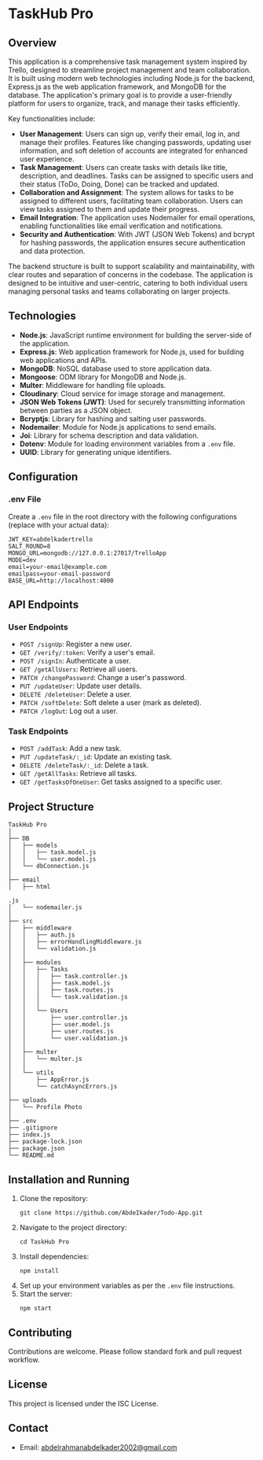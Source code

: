 # TaskHub Pro

## Overview

This application is a comprehensive task management system inspired by Trello, designed to streamline project management and team collaboration. It is built using modern web technologies including Node.js for the backend, Express.js as the web application framework, and MongoDB for the database. The application's primary goal is to provide a user-friendly platform for users to organize, track, and manage their tasks efficiently.

Key functionalities include:
- **User Management**: Users can sign up, verify their email, log in, and manage their profiles. Features like changing passwords, updating user information, and soft deletion of accounts are integrated for enhanced user experience.
- **Task Management**: Users can create tasks with details like title, description, and deadlines. Tasks can be assigned to specific users and their status (ToDo, Doing, Done) can be tracked and updated.
- **Collaboration and Assignment**: The system allows for tasks to be assigned to different users, facilitating team collaboration. Users can view tasks assigned to them and update their progress.
- **Email Integration**: The application uses Nodemailer for email operations, enabling functionalities like email verification and notifications.
- **Security and Authentication**: With JWT (JSON Web Tokens) and bcrypt for hashing passwords, the application ensures secure authentication and data protection.

The backend structure is built to support scalability and maintainability, with clear routes and separation of concerns in the codebase. The application is designed to be intuitive and user-centric, catering to both individual users managing personal tasks and teams collaborating on larger projects.

## Technologies

- **Node.js**: JavaScript runtime environment for building the server-side of the application.
- **Express.js**: Web application framework for Node.js, used for building web applications and APIs.
- **MongoDB**: NoSQL database used to store application data.
- **Mongoose**: ODM library for MongoDB and Node.js.
- **Multer**: Middleware for handling file uploads.
- **Cloudinary**: Cloud service for image storage and management.
- **JSON Web Tokens (JWT)**: Used for securely transmitting information between parties as a JSON object.
- **Bcryptjs**: Library for hashing and salting user passwords.
- **Nodemailer**: Module for Node.js applications to send emails.
- **Joi**: Library for schema description and data validation.
- **Dotenv**: Module for loading environment variables from a `.env` file.
- **UUID**: Library for generating unique identifiers.

## Configuration

### .env File
Create a `.env` file in the root directory with the following configurations (replace with your actual data):

```
JWT_KEY=abdelkadertrello
SALT_ROUND=8
MONGO_URL=mongodb://127.0.0.1:27017/TrelloApp
MODE=dev
email=your-email@example.com
emailpass=your-email-password
BASE_URL=http://localhost:4000
```

## API Endpoints

### User Endpoints
- `POST /signUp`: Register a new user.
- `GET /verify/:token`: Verify a user's email.
- `POST /signIn`: Authenticate a user.
- `GET /getAllUsers`: Retrieve all users.
- `PATCH /changePassword`: Change a user's password.
- `PUT /updateUser`: Update user details.
- `DELETE /deleteUser`: Delete a user.
- `PATCH /softDelete`: Soft delete a user (mark as deleted).
- `PATCH /logOut`: Log out a user.

### Task Endpoints
- `POST /addTask`: Add a new task.
- `PUT /updateTask/:_id`: Update an existing task.
- `DELETE /deleteTask/:_id`: Delete a task.
- `GET /getAllTasks`: Retrieve all tasks.
- `GET /getTasksOfOneUser`: Get tasks assigned to a specific user.

## Project Structure

```plaintext
TaskHub Pro
│
├── DB
│   ├── models
│   │   ├── task.model.js
│   │   └── user.model.js
│   └── dbConnection.js
│
├── email
│   ├── html

.js
│   └── nodemailer.js
│
├── src
│   ├── middleware
│   │   ├── auth.js
│   │   ├── errorHandlingMiddleware.js
│   │   └── validation.js
│   │
│   ├── modules
│   │   ├── Tasks
│   │   │   ├── task.controller.js
│   │   │   ├── task.model.js
│   │   │   ├── task.routes.js
│   │   │   └── task.validation.js
│   │   │
│   │   └── Users
│   │       ├── user.controller.js
│   │       ├── user.model.js
│   │       ├── user.routes.js
│   │       └── user.validation.js
│   │
│   ├── multer
│   │   └── multer.js
│   │
│   └── utils
│       ├── AppError.js
│       └── catchAsyncErrors.js
│
├── uploads
│   └── Profile Photo
│
├── .env
├── .gitignore
├── index.js
├── package-lock.json
├── package.json
└── README.md
```

## Installation and Running

1. Clone the repository:
   ```
   git clone https://github.com/AbdeIkader/Todo-App.git
   ```
2. Navigate to the project directory:
   ```
   cd TaskHub Pro
   ```
3. Install dependencies:
   ```
   npm install
   ```
4. Set up your environment variables as per the `.env` file instructions.
5. Start the server:
   ```
   npm start
   ```

## Contributing

Contributions are welcome. Please follow standard fork and pull request workflow.

## License

This project is licensed under the ISC License.

## Contact

- Email: [abdelrahmanabdelkader2002@gmail.com](mailto:abdelrahmanabdelkader2002@gmail.com)


